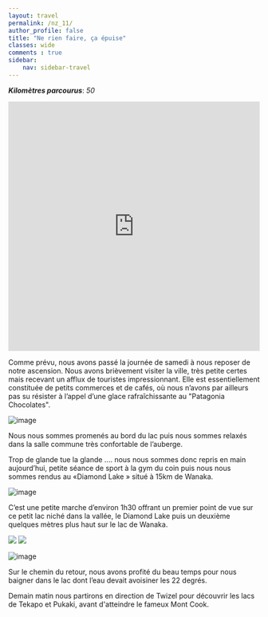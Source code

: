 ```yaml
---
layout: travel
permalink: /nz_11/
author_profile: false
title: "Ne rien faire, ça épuise"
classes: wide
comments : true
sidebar:
    nav: sidebar-travel
---
```


<!-- jQuery 1.8 or later, 33 KB -->
<script src="https://ajax.googleapis.com/ajax/libs/jquery/1.11.1/jquery.min.js"></script>

<!-- Fotorama from CDNJS, 19 KB -->
<link  href="https://cdnjs.cloudflare.com/ajax/libs/fotorama/4.6.4/fotorama.css" rel="stylesheet">
<script src="https://cdnjs.cloudflare.com/ajax/libs/fotorama/4.6.4/fotorama.js"></script>

***Kilomètres parcourus***: *50*

<iframe src="https://www.google.com/maps/d/u/0/embed?mid=12FL5N9kS9tKluDWiyAuMngASNxTLruEP" width="100%" height="500" frameBorder="0"></iframe>

<br>

Comme prévu, nous avons passé la journée de samedi à nous reposer de notre ascension. Nous avons brièvement visiter la ville, très petite certes mais recevant un afflux de touristes impressionnant. Elle est essentiellement constituée de petits commerces et de cafés, où nous n’avons par ailleurs pas su résister à l’appel d’une glace rafraîchissante au "Patagonia Chocolates".

![image](https://drive.google.com/uc?id=1AqCayMf81t16kTosnuSM_Lhn-g7d4JlF)

Nous nous sommes promenés au bord du lac puis nous sommes relaxés dans la salle commune très confortable de l’auberge.

Trop de glande tue la glande .... nous nous sommes donc repris en main aujourd’hui, petite séance de sport à la gym du coin puis nous nous sommes rendus au «Diamond Lake » situé à 15km de Wanaka. 

![image](https://drive.google.com/uc?id=1AhEN98JglR3dEJva11FxjfOV_7LPHC_5)

C’est une petite marche d’environ 1h30 offrant un premier point de vue sur ce petit lac niché dans la vallée, le Diamond Lake puis un deuxième quelques mètres plus haut sur le lac de Wanaka. 

<div class="fotorama">
  <img src="https://drive.google.com/uc?id=1x7Vv_9ji8gQZKjWCbmNaCAl2rduJXSH_">
  <img src="https://drive.google.com/uc?id=10nCzGMGfTQwKh-LuQ0hUBU4oSdmN1WsD">
</div>

![image](https://drive.google.com/uc?id=1RFgTU8Lxd4zUQJcSZgdOLsKm_awpZTnj)

Sur le chemin du retour, nous avons profité du beau temps pour nous baigner dans le lac dont l’eau devait avoisiner les 22 degrés.

Demain matin nous partirons en direction de Twizel pour découvrir les lacs de Tekapo et Pukaki, avant d'atteindre le fameux Mont Cook.